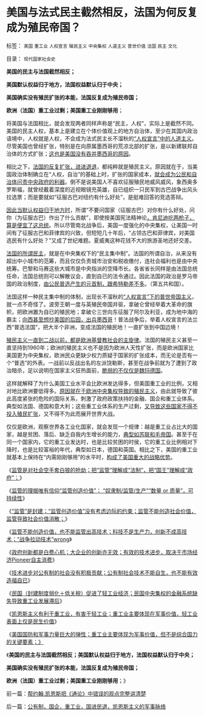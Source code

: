 # 美国与法式民主截然相反，法国为何反复成为殖民帝国？

标签： `美国` `重工业` `人权宣言` `殖民主义` `中央集权` `人道主义` `普世价值` `法国` `民主` `文化` 

目录： `现代国家社会史`

**美国的民主与法国截然相反；**

**美国默认权益归于地方，法国权益默认归于中央；**

**美国确实没有殖民扩张的本能，法国反复成为殖民帝国；**

**欧洲（法国）重工业过剩；美国重工业刚刚够用**；

将美国与法国相比，就会发现两者同样声称是“民主，人权”，实际上是截然不同。美国的民主人权，基本上是建立在个体价值观上的地方自治体，至少在其国内政治语境中，人权就是人权，不会成为法式民主长不溜秋的[“人权宣言”中的人道主义](../../../2010/3/26/道德治国“上纲上线”和中庸之道“减纲下线”.md)。尽管美国也曾经扩张，特别是在向原属墨西哥的荒凉北部的扩张，是以新建联邦自治体的方式扩张；[这也是美国没有吞并墨西哥的原因](../../../2012/6/27/法式民主和美式民主的墨西哥战争.md)。

相比之下，[法国的反复扩张，进进退退](../../../2011/8/20/法国的欧洲千年二奶命.md)，都纯粹就是殖民主义。原因就在于，当美国政治体制确立在“人权，自治”的基础上时，扩张的国家成本，[就会成为公民和自治体问责中央政府的利器](../../../2012/4/26/民主不是为了选举政府，议会的目的是审核税收.md)。倒不是说美国人不喜欢征服殖民地威风威风，象西奥多罗斯福，就曾经戴着深度的近视眼镜充英雄，自已组织一只民军到古巴战争出风头拉选票；而是要就如“征服古巴对纽约有什么好处”，是挺难回答的竞选答辩。

[因此当默认权益归于地方时](../../../2012/6/16/民主社会最根本的内核不是选举.md)，所谓“不要问国家（征服古巴）对你有什么好处，问你（为征服古巴）作出了什么贡献”，即使按美国宪法精神论[，肯尼迪吃两枪子，算是便宜了这总统](../../../2009/7/28/不要问国家对你做了什么，要问你为国家做了什么.md)。所以尽管南北战争后，美国一度强化的中央集权，让美国一时间有了征服古巴和菲律宾的兴致，但短短几十年后，“占领古巴和菲律宾，对美国选民有什么好处？”又成了世纪难题。夏威夷这种花钱不大的旅游圣地还好交差。

[法国的所谓民主](../../../2011/8/18/法国最不懂人权；加息不是利空.md)，就是在中央集权下的“民主集中制”。法国的所谓自治，从来没有超出中小城市的范筹，而且仅仅负责城市治安和税收缴付，连社会福利也是由中央统筹。巴黎和马赛这些大城市是中央指派的空降市长。各省省长同样是由法国总统任命，法国总统则可以解散议会，直到自已的法令通过。因此法国的政治是罗马帝国的政治制度，[由公民普选产生的元首制，跟希特勒差不多](../../../2009/6/29/法式民主可能方便了民粹希特勒上台.md)。（第五共和国）。

法国这样一种民主集中制的体制，出现长不溜秋的[“人权宣言”下的普世帝国主义](../../../2011/9/2/普世帝国的天下主义.md)，就一点不奇怪了。波旁王朝一度与英殖民帝国并驱，拿破仑曾经举着大革命的旗帜，把欧洲置为自已的殖民地；拿破仑三世向东征服了阿尔及利亚，成为地中海的霸主；[向西甚至想抄美国的后园，出兵墨西哥](../../../2012/6/28/墨西哥民主普选下的长期独裁和内战.md)！普法战争后，举着人权宣言的法兰西“普选法国”，把大半个非洲，变成法国的殖民地！一直扩张到中国边境！

[殖民主义一直到二战以前，都是欧洲基督教社会的主旋律](../../../2012/1/17/“资本积累”本质就是凯恩斯主义;欧洲殖民主义流程.md)。法国的殖民主义甚至一直坚持到1960年；欧洲的殖民主义也不是因为欧洲人天性扩张，而是欧洲国家比美国更为中央集权，欧洲民众更缺少权力质疑于国家的扩张成本，而无论是否有一个“普选”的外表。一战前以反战出名的左派饶勒斯，甚至在战争前就为了遭到了政治暗杀，足以说明在国家主义狂热面前，[脆弱的不仅仅是魏玛德国](../../../2011/3/12/“妖魔化希特勒”掩盖了危险的社会规律.md)。

这样就解释了为什么美国工业水平会比欧洲发达得多，但美国重工业的比例，又相对地比欧洲要低得多。[原因就在于欧洲中央集权导致的殖民主义](../../../2011/5/24/殖民主义和资本积累，无助于欧洲资本主义.md)，由此就导致了彼此高度紧张的危险的国际关系，刺激了政府政策扶持的金融、国企和重工业体系。典型如法国、德国和意大利；这些重工业体系的生产过剩，[又导致这些国家不得不投入殖民扩张](../../../2011/10/31/基督教沙文主义欧洲中心论和种族主义，都服务于殖民主义.md)，又不得不为此而展开世界大战。

仅仅是欧洲，观察世界各工业化国家，就会发现一个规律：越是重工业占比大的国家，越是贫困、落后、缺乏自我内生增长的能力，[典型如苏联和毛帝国](../../../2012/6/2/国企私有化和国企分红的不可行性.md)。甚至于在同一个国家内，它的重工业发达时，也是比较贫困的时侯，它的重工业比例相对下降时，也是比较富裕的年代，典型如日本，德国和英国。相比之下，美国的重工业就基本上保持在“内需刚刚够用”的水平时，[构成了美国重大的战略优势](../../../2011/1/20/富美国买生活品，穷中国买奢侈品.md)。

《[监管是对社会空手套白狼的抢劫；把“监管”理解成“法制”，把“国王”理解成“政府”；](../../../2012/7/7/监管是国王对社会的空手套白狼的抢劫.md)》

《[监管的理据唯有信仰“监管创造价值”；
“奴隶制/监管/生产”“数量 or 质量”，可持续性](../../../2012/7/8/奴隶制监管下生产的数量，质量，价值和可持续性；.md)》

《[“监管”是封建；“监管创造价值”没有考虑边际的约束；监管不能创造社会价值，监管导致社会价值消散；](../../../2012/7/8/监管的政治信仰是“封建”.md)》

《[监管不能创造价值，也不能监管出高技术；科技不是生产力，创新不成高技术；“战争拉动技术”wrong](../../../2012/7/8/监管不能创造价值，战争不能拉动技术，和创新教.md)》

《[政府创新都是白费心机；大企业的创新亦无效；有效的技术进步，取决于市场经济Pioneer自主消费](../../../2012/7/9/大企业的创新投资与政府一样无效.md)》

《[技术进步对公有制的社会没有积极贡献；公有制社会技术不能自生，也不能有效造福自已](../../../2012/7/9/战争不能推动技术进步，技术对公有制社会没有贡献.md)》

《[民国（封建制度弱化＋低关税）促进了轻工业经济；民国中央集权的金融系统缺失导致重工业发展滞后](../../../2012/7/10/蒋介石的德国化，毛主席的一边倒.md)》

《[凯恩斯主义有利于重工业，有害于轻工业；重工业主要体现在军事价值，轻工业表面上仅是民生价值](../../../2012/7/10/重工业体现在军事价值，轻工业主要是民生价值；.md)》

《[美国国防和军事力量巨大的弹性；重工业主要体现为军事价值，但不是综合国力的关键要素；》](../../../2012/7/10/美国国防和军事力量巨大的弹性，巨大的增长潜力.md)

《**美国的民主与法国截然相反；美国默认权益归于地方，法国权益默认归于中央；**

**美国确实没有殖民扩张的本能，法国反复成为殖民帝国；**

**欧洲（法国）重工业过剩；美国重工业刚刚够用**；》



前一篇：[帮约翰.凯恩斯把《通论》中错误的观点完整讲清楚](../../../2012/7/10/帮约翰.凯恩斯把《通论》中错误的观点完整讲清楚.md)

后一篇：[公有制，国企，重工业，国进民退，凯恩斯主义的军事脉络](../../../2012/7/11/公有制，国企，重工业，国进民退，凯恩斯主义的军事脉络.md)